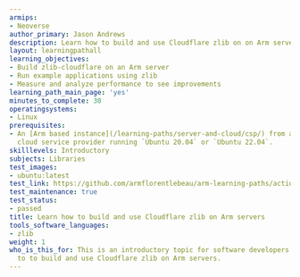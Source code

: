 ```yaml
---
armips:
- Neoverse
author_primary: Jason Andrews
description: Learn how to build and use Cloudflare zlib on on Arm servers
layout: learningpathall
learning_objectives:
- Build zlib-cloudflare on an Arm server
- Run example applications using zlib
- Measure and analyze performance to see improvements
learning_path_main_page: 'yes'
minutes_to_complete: 30
operatingsystems:
- Linux
prerequisites:
- An [Arm based instance](/learning-paths/server-and-cloud/csp/) from an appropriate
  cloud service provider running `Ubuntu 20.04` or `Ubuntu 22.04`.
skilllevels: Introductory
subjects: Libraries
test_images:
- ubuntu:latest
test_link: https://github.com/armflorentlebeau/arm-learning-paths/actions/runs/4312122327
test_maintenance: true
test_status:
- passed
title: Learn how to build and use Cloudflare zlib on Arm servers
tools_software_languages:
- zlib
weight: 1
who_is_this_for: This is an introductory topic for software developers to learn how
  to to build and use Cloudflare zlib on Arm servers.
---
```

